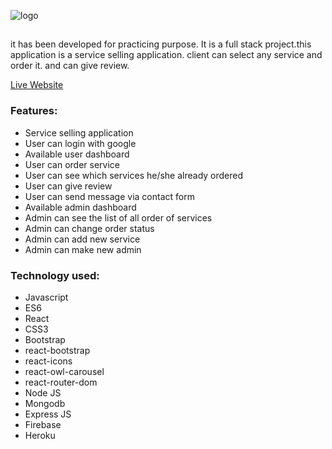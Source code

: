 ![logo](https://www.linkpicture.com/q/logo_166.png)

##
it has been developed for practicing purpose. It is a full stack project.this application is a service selling application. client can select any service and order it. and can give review.

[Live Website](https://creative-agency-6b145.web.app/)

### Features:
* Service selling application
* User can login with google
* Available user dashboard
* User can order service
* User can see which services he/she already ordered
* User can give review
* User can send message via contact form
* Available admin dashboard
* Admin can see the list of all order of services
* Admin can change order status
* Admin can add new service
* Admin can make new admin

### Technology used:
* Javascript
* ES6
* React
* CSS3
* Bootstrap
* react-bootstrap
* react-icons
* react-owl-carousel
* react-router-dom
* Node JS
* Mongodb
* Express JS
* Firebase
* Heroku

